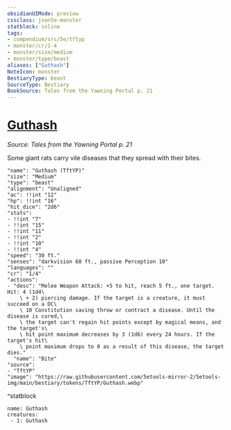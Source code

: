 ```yaml
---
obsidianUIMode: preview
cssclass: json5e-monster
statblock: inline
tags:
- compendium/src/5e/tftyp
- monster/cr/1-4
- monster/size/medium
- monster/type/beast
aliases: ["Guthash"]
NoteIcon: monster
BestiaryType: beast
SourceType: Bestiary
BookSource: Tales from the Yawning Portal p. 21
---
```

# [Guthash](2-Mechanics\CLI\bestiary\npc/guthash-tftyp.md)
*Source: Tales from the Yawning Portal p. 21*  

Some giant rats carry vile diseases that they spread with their bites.

```statblock
"name": "Guthash (TftYP)"
"size": "Medium"
"type": "beast"
"alignment": "Unaligned"
"ac": !!int "12"
"hp": !!int "16"
"hit_dice": "2d6"
"stats":
- !!int "7"
- !!int "15"
- !!int "11"
- !!int "2"
- !!int "10"
- !!int "4"
"speed": "30 ft."
"senses": "darkvision 60 ft., passive Perception 10"
"languages": ""
"cr": "1/4"
"actions":
- "desc": "Melee Weapon Attack: +5 to hit, reach 5 ft., one target. Hit: 4 (1d4\
    \ + 2) piercing damage. If the target is a creature, it must succeed on a DC\
    \ 10 Constitution saving throw or contract a disease. Until the disease is cured,\
    \ the target can't regain hit points except by magical means, and the target's\
    \ hit point maximum decreases by 3 (1d6) every 24 hours. If the target's hit\
    \ point maximum drops to 0 as a result of this disease, the target dies."
  "name": "Bite"
"source":
- "TftYP"
"image": "https://raw.githubusercontent.com/5etools-mirror-2/5etools-img/main/bestiary/tokens/TftYP/Guthash.webp"
```
^statblock

```encounter-table
name: Guthash
creatures:
 - 1: Guthash
```